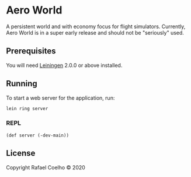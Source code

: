 # Aero World

A persistent world and with economy focus for flight simulators. Currently, Aero World is in a super early release and
should not be "seriously" used.

## Prerequisites

You will need [Leiningen][] 2.0.0 or above installed.

[leiningen]: https://github.com/technomancy/leiningen

## Running

To start a web server for the application, run:

    lein ring server

### REPL

    (def server (-dev-main))

## License

Copyright Rafael Coelho © 2020
